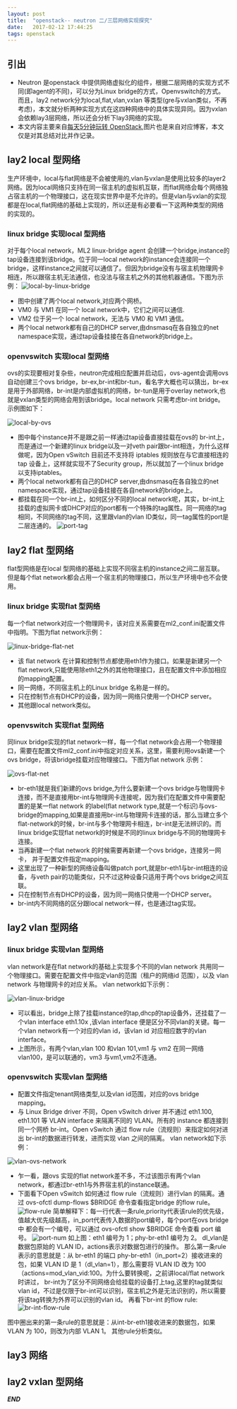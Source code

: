 ```yaml
---
layout: post
title:  "openstack-- neutron 二/三层网络实现探究"
date:   2017-02-12 17:44:25
tags: openstack
---
```




## 引出

- Neutron 是openstack 中提供网络虚拟化的组件，根据二层网络的实现方式不同(即agent的不同)，可以分为Linux bridge的方式，Openvswitch的方式。而且，lay2 network分为local,flat,vlan,vxlan 等类型(gre与vxlan类似，不再考虑)，本文就分析两种实现方式在这四种网络中的具体实现异同。因为vxlan会依赖lay3层网络，所以还会分析下lay3网络的实现。
- 本文内容主要来自[每天5分钟玩转 OpenStack](http://product.dangdang.com/24160022.html?ref=book-02-L),图片也是来自对应博客，本文仅是对其总结对比并作记录。


## lay2 local 型网络

生产环境中，local与flat网络是不会被使用的,vlan与vxlan是使用比较多的layer2网络。因为local网络只支持在同一宿主机的虚拟机互联，而flat网络会每个网络独占宿主机的一个物理接口，这在现实世界中是不允许的。但是vlan与vxlan的实现都是在local,flat网络的基础上实现的，所以还是有必要看一下这两种类型的网络的实现的。


### linux bridge 实现local 型网络

对于每个local network，ML2 linux-bridge agent 会创建一个bridge,instance的tap设备连接到该bridge。位于同一local network的instance会连接同一个bridge，这样instance之间就可以通信了。但因为bridge没有与宿主机物理网卡相连，所以跟宿主机无法通信，也没法与宿主机之外的其他机器通信。下图为示例：
![local-by-linux-bridge](http://7xrnwq.com1.z0.glb.clouddn.com/local-by-linux-bridge.jpg)

- 图中创建了两个local network,对应两个网桥。
- VM0 与 VM1 在同一个 local network中，它们之间可以通信.
- VM2 位于另一个 local network，无法与 VM0 和 VM1 通信。
- 两个local network都有自己的DHCP server,由dnsmasq在各自独立的net namespace实现，通过tap设备挂接在各自network的bridge上。



### openvswitch 实现local 型网络

ovs的实现要相对复杂些，neutron完成相应配置并启动后，ovs-agent会调用ovs自动创建三个ovs bridge，br-ex,br-int和br-tun，看名字大概也可以猜出，br-ex是用于外部网络，br-int是内部虚拟机的网络，br-tun是用于overlay network,也就是vxlan类型的网络会用到该bridge。local network 只需考虑br-int bridge。示例图如下：

![local-by-ovs](http://7xo6kd.com1.z0.glb.clouddn.com/upload-ueditor-image-20161229-1483015852547009927.jpg)

- 图中每个instance并不是跟之前一样通过tap设备直接挂载在ovs的 br-int上，而是通过一个新建的linux bridge以及一对veth pair跟br-int相连，为什么这样做呢，因为Open vSwitch 目前还不支持将 iptables 规则放在与它直接相连的 tap 设备上，这样就实现不了Security group，所以就加了一个linux bridge以支持iptables。
- 两个local network都有自己的DHCP server,由dnsmasq在各自独立的net namespace实现，通过tap设备挂接在各自network的bridge上。
- 都挂载在同一个br-int上，如何区分不同的local network呢，其实，br-int上挂载的虚拟网卡或DHCP对应的port都有一个特殊的tag属性。同一网络的tag相同，不同网络的tag不同，这里跟vlan的vlan ID类似，同一tag属性的port是二层连通的。
![port-tag](http://7xo6kd.com1.z0.glb.clouddn.com/upload-ueditor-image-20161229-1483015851107029786.jpg)




## lay2 flat 型网络


flat型网络是在local 型网络的基础上实现不同宿主机的instance之间二层互联。但是每个flat network都会占用一个宿主机的物理接口，所以生产环境中也不会使用。


### linux bridge 实现flat 型网络

每一个flat network对应一个物理网卡，该对应关系需要在ml2_conf.ini配置文件中指明。下图为flat network示例：

![linux-bridge-flat-net](http://7xrnwq.com1.z0.glb.clouddn.com/linux-bridge-flat-network.png)

- 该 flat network 在计算和控制节点都使用eth1作为接口。如果是新建另一个flat network,只能使用除eth1之外的其他物理接口，且在配置文件中添加相应的mapping配置。
- 同一网络，不同宿主机上的Linux bridge 名称是一样的。
- 只在控制节点有DHCP的设备，因为同一网络只使用一个DHCP server。
- 其他跟local network类似。

### openvswitch 实现flat 型网络

同linux bridge实现的flat network一样，每一个flat network会占用一个物理接口，需要在配置文件ml2_conf.ini中指定对应关系，这里，需要利用ovs新建一个ovs bridge，将该bridge挂载对应物理接口。下图为flat network 示例：

![ovs-flat-net](http://7xo6kd.com1.z0.glb.clouddn.com/upload-ueditor-image-20170108-1483848357938049015.jpg)

- br-eth1就是我们新建的ovs bridge,为什么要新建一个ovs bridge与物理网卡连接，而不是直接用br-int与物理网卡连接呢，因为我们在配置文件中需要配置的是某一flat network 的label(flat network type,就是一个标识)与ovs-bridge的mapping,如果是直接用br-int与物理网卡连接的话，那么当建立多个flat-network的时候，br-int与多个物理网卡相连，br-int是无法辨识的。而linux bridge实现flat network的时候是不同的linux bridge与不同的物理网卡连接。
- 当再新建一个flat network 的时候需要再新建一个ovs bridge，连接另一网卡， 并于配置文件指定mapping。
- 这里出现了一种新型的网络设备叫做patch port,就是br-eth1与br-int相连的设备，与veth pair的功能类似，只不过这种设备只适用于两个ovs bridge之间互联。
- 只在控制节点有DHCP的设备，因为同一网络只使用一个DHCP server。
- br-int内不同网络的区分跟local network一样，也是通过tag实现。

## lay2 vlan 型网络

### linux bridge 实现vlan 型网络

vlan network是在flat network的基础上实现多个不同的vlan network 共用同一个物理接口。需要在配置文件中指定vlan的范围（租户的网络id 范围），以及 vlan network 与物理网卡的对应关系。
vlan network如下示例：

![vlan-linux-bridge](http://7xrnwq.com1.z0.glb.clouddn.com/vlan-linux-bridge.png)

- 可以看出，bridge上除了挂载instance的tap,dhcp的tap设备外，还挂载了一个vlan interface eth1.10x ,该vlan interface 便是区分不同vlan的关键。每一个vlan network有一个对应的vlan id，该vlan id 对应相应数字的vlan interface。
- 上图所示，有两个vlan,vlan 100 和vlan 101,vm1 与 vm2 在同一网络vlan100，是可以联通的，vm3 与vm1,vm2不连通。


### openvswitch 实现vlan 型网络


- 配置文件指定tenant网络类型,以及vlan id范围，对应的ovs bridge mapping。
- 与 Linux Bridge driver 不同，Open vSwitch driver 并不通过 eth1.100, eth1.101 等 VLAN interface 来隔离不同的 VLAN。所有的 instance 都连接到同一个网桥 br-int。Open vSwitch 通过 flow rule（流规则）来指定如何对进出 br-int的数据进行转发，进而实现 vlan 之间的隔离。
vlan network如下示例：

![vlan-ovs-network](http://7xo6kd.com1.z0.glb.clouddn.com/upload-ueditor-image-20170119-1484822850549065346.jpg)

- 乍一看，跟ovs 实现的flat network差不多，不过该图示有两个vlan network，都通过br-eth1与外界宿主机的instance联通。
- 下面看下Open vSwitch 如何通过 flow rule（流规则）进行vlan 的隔离。通过 ovs-ofctl dump-flows $BRIDGE 命令查看指定bridge 的flow rule。
![flow-rule](http://7xo6kd.com1.z0.glb.clouddn.com/upload-ueditor-image-20170119-1484822850816040765.jpg)
简单解释下：每一行代表一条rule,priority代表该rule的优先级，值越大优先级越高，in_port代表传入数据的port编号，每个port在ovs bridge中 都会有一个编号，可以通过 ovs-ofctl show $BRIDGE 命令查看 port 编号。
![port-num](http://7xo6kd.com1.z0.glb.clouddn.com/upload-ueditor-image-20170119-1484822851415080454.jpg)
如上图：eth1 编号为 1；phy-br-eth1 编号为 2。 
dl_vlan是数据包原始的 VLAN ID，actions表示对数据包进行的操作。
那么第一条rule表示的意思就是：从 br-eth1 的端口 phy-br-eth1（in_port=2）接收进来的包，如果 VLAN ID 是 1（dl_vlan=1），那么需要将 VLAN ID 改为 100（actions=mod_vlan_vid:100。为什么要转换呢，之前讲local/flat network时讲过， br-int为了区分不同网络会给挂载的设备打上tag,这里的tag就类似vlan id，不过是仅限于br-int可以识别，宿主机之外是无法识别的，所以需要将该tag转换为外界可以识别的vlan id。
再看下br-int 的flow rule:
![br-int-flow-rule](http://7xo6kd.com1.z0.glb.clouddn.com/upload-ueditor-image-20170119-1484822851781065438.jpg)

图中圈出来的第一条rule的意思就是：从int-br-eth1接收进来的数据包，如果 VLAN 为 100，则改为内部 VLAN 1。
其他rule分析类似。




## lay3 网络









## lay2 vxlan 型网络












***END***
